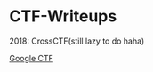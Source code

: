 # CTF-Writeups

2018:
CrossCTF(still lazy to do haha)

[Google CTF](./Google%20CTF%202018/README.md)
